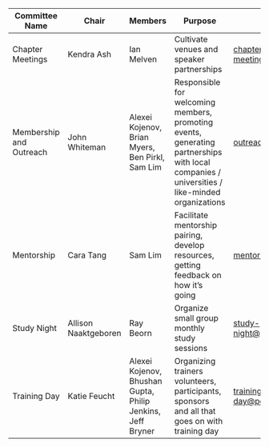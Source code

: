 | Committee Name | Chair | Members | Purpose | Contact |
| -------------- | ----- | ------- | ------- | ------- |
| Chapter Meetings | Kendra Ash | Ian Melven | Cultivate venues and speaker partnerships | chapter-meetings@pdxowasp.org |
| Membership and Outreach | John Whiteman | Alexei Kojenov, Brian Myers, Ben Pirkl, Sam Lim | Responsible for welcoming members, promoting events, generating partnerships with local companies / universities / like-minded organizations | outreach@pdxowasp.org |
| Mentorship | Cara Tang | Sam Lim | Facilitate mentorship pairing, develop resources, getting feedback on how it’s going | mentorship@pdxowasp.org |
| Study Night | Allison Naaktgeboren | Ray Beorn | Organize small group monthly study sessions | study-night@pdxowasp.org |
| Training Day | Katie Feucht | Alexei Kojenov, Bhushan Gupta, Philip Jenkins, Jeff Bryner | Organizing trainers volunteers, participants, sponsors and all that goes on with training day | training-day@pdxowasp.org |
